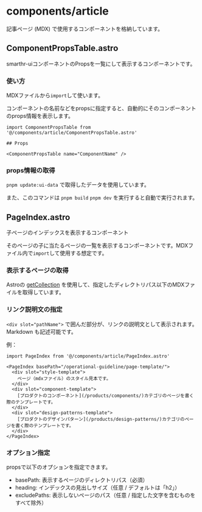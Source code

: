 # components/article

記事ページ (MDX) で使用するコンポーネントを格納しています。

## ComponentPropsTable.astro

smarthr-uiコンポーネントのPropsを一覧にして表示するコンポーネントです。

### 使い方

MDXファイルから`import`して使います。

コンポーネントの名前などをpropsに指定すると、自動的にそのコンポーネントのprops情報を表示します。

```mdx
import ComponentPropsTable from '@/components/article/ComponentPropsTable.astro'

## Props

<ComponentPropsTable name="ComponentName" />
```

### props情報の取得

`pnpm update:ui-data` で取得したデータを使用しています。

また、このコマンドは `pnpm build` `pnpm dev` を実行すると自動で実行されます。

## PageIndex.astro

子ページのインデックスを表示するコンポーネント

そのページの子に当たるページの一覧を表示するコンポーネントです。MDXファイル内で`import`して使用する想定です。

### 表示するページの取得

Astroの [getCollection](https://docs.astro.build/ja/reference/api-reference/#getcollection) を使用して、指定したディレクトリパス以下のMDXファイルを取得しています。

### リンク説明文の指定

`<div slot="pathName">` で囲んだ部分が、リンクの説明文として表示されます。 Markdown も記述可能です。

例：

```mdx
import PageIndex from '@/components/article/PageIndex.astro'

<PageIndex basePath="/operational-guideline/page-template/">
  <div slot="style-template">
    ページ（mdxファイル）のスタイル見本です。
  </div>
  <div slot="component-template">
    [プロダクトのコンポーネント](/products/components/)カテゴリのページを書く際のテンプレートです。
  </div>
  <div slot="design-patterns-template">
    [プロダクトのデザインパターン](/products/design-patterns/)カテゴリのページを書く際のテンプレートです。
  </div>
</PageIndex>
```

### オプション指定

propsで以下のオプションを指定できます。

- basePath: 表示するページのディレクトリパス（必須）
- heading: インデックスの見出しサイズ（任意 / デフォルトは「h2」）
- excludePaths: 表示しないページのパス（任意 / 指定した文字を含むものをすべて除外）
